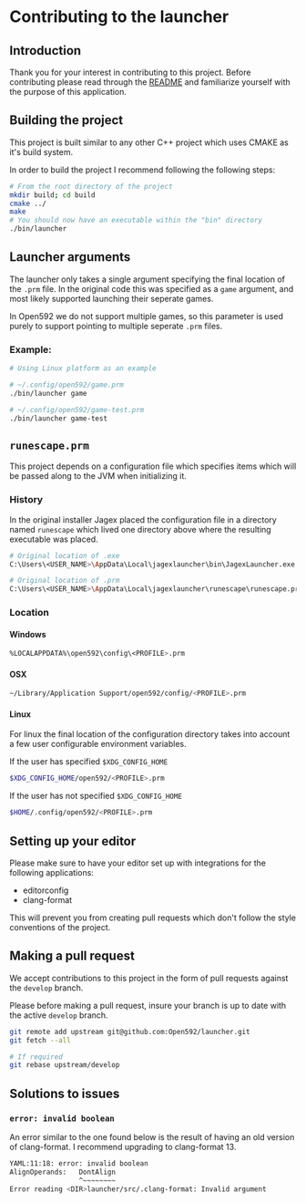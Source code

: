# Contributing to the launcher

## Introduction

Thank you for your interest in contributing to this project. Before contributing
please read through the [README](README.md) and familiarize yourself with the
purpose of this application.

## Building the project

This project is built similar to any other C++ project which uses CMAKE as it's
build system.

In order to build the project I recommend following the following steps:

```bash
# From the root directory of the project
mkdir build; cd build
cmake ../
make
# You should now have an executable within the "bin" directory
./bin/launcher
```

## Launcher arguments

The launcher only takes a single argument specifying the final location of the
`.prm` file. In the original code this was specified as a `game` argument, and
most likely supported launching their seperate games.

In Open592 we do not support multiple games, so this parameter is used purely
to support pointing to multiple seperate `.prm` files.

### Example:

```bash
# Using Linux platform as an example

# ~/.config/open592/game.prm
./bin/launcher game

# ~/.config/open592/game-test.prm
./bin/launcher game-test
```

## `runescape.prm`

This project depends on a configuration file which specifies items which will
be passed along to the JVM when initializing it.

### History

In the original installer Jagex placed the configuration file in a directory
named `runescape` which lived one directory above where the resulting executable
was placed.

```bash
# Original location of .exe
C:\Users\<USER_NAME>\AppData\Local\jagexlauncher\bin\JagexLauncher.exe

# Original location of .prm
C:\Users\<USER_NAME>\AppData\Local\jagexlauncher\runescape\runescape.prm
```

### Location

#### Windows

```bash
%LOCALAPPDATA%\open592\config\<PROFILE>.prm
```

#### OSX

```bash
~/Library/Application Support/open592/config/<PROFILE>.prm
```

#### Linux

For linux the final location of the configuration directory takes into account
a few user configurable environment variables.

If the user has specified `$XDG_CONFIG_HOME`
```bash
$XDG_CONFIG_HOME/open592/<PROFILE>.prm
```

If the user has not specified `$XDG_CONFIG_HOME`
```bash
$HOME/.config/open592/<PROFILE>.prm
```

## Setting up your editor

Please make sure to have your editor set up with integrations for the following
applications:

- editorconfig
- clang-format

This will prevent you from creating pull requests which don't follow the style
conventions of the project.

## Making a pull request

We accept contributions to this project in the form of pull requests against
the `develop` branch.

Please before making a pull request, insure your branch is up to date with the
active `develop` branch.

```bash
git remote add upstream git@github.com:Open592/launcher.git
git fetch --all

# If required
git rebase upstream/develop
```

## Solutions to issues

### `error: invalid boolean`

An error similar to the one found below is the result of having an old version
of clang-format. I recommend upgrading to clang-format 13.

```bash
YAML:11:18: error: invalid boolean
AlignOperands:   DontAlign
                 ^~~~~~~~~
Error reading <DIR>launcher/src/.clang-format: Invalid argument
```
